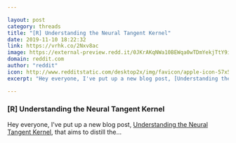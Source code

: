 ```yaml
---

layout: post
category: threads
title: "[R] Understanding the Neural Tangent Kernel"
date: 2019-11-10 18:22:32
link: https://vrhk.co/2Nxv8ac
image: https://external-preview.redd.it/0JKrAKqNWa10BEWqa0wTDmYekjTtY9igEZ3h2nc3uTY.jpg?width=1200&height=628.272251309&auto=webp&s=11cdd391ad094cab91eae301e4cc4b89e042700e
domain: reddit.com
author: "reddit"
icon: http://www.redditstatic.com/desktop2x/img/favicon/apple-icon-57x57.png
excerpt: "Hey everyone, I've put up a new blog post, [Understanding the Neural Tangent Kernel](<https://rajatvd.github.io/NTK>), that aims to distill the..."

---
```


### [R] Understanding the Neural Tangent Kernel

Hey everyone, I've put up a new blog post, [Understanding the Neural Tangent Kernel](<https://rajatvd.github.io/NTK>), that aims to distill the...